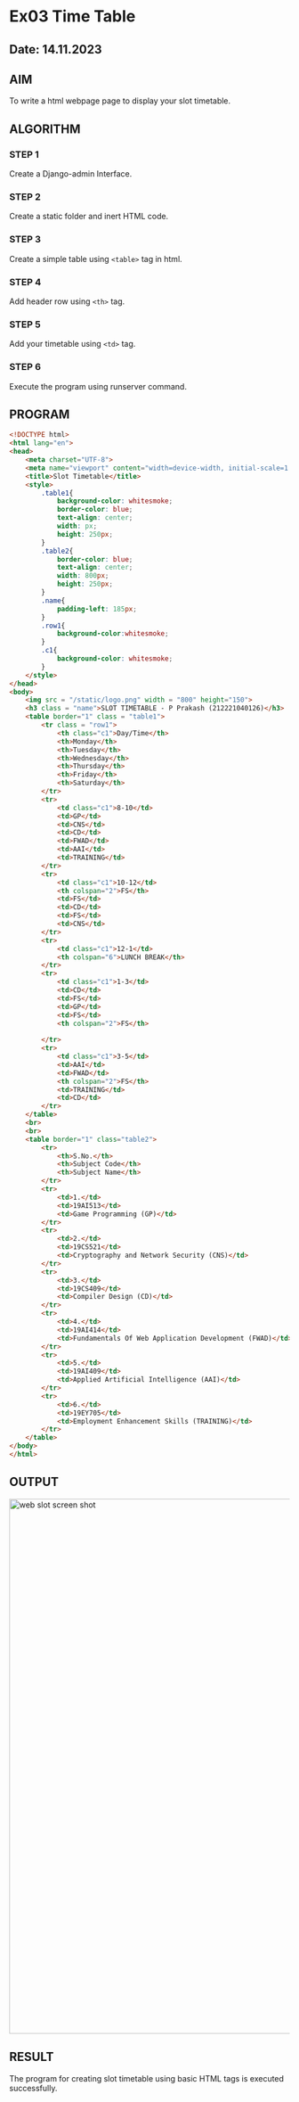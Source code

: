 # Ex03 Time Table
## Date: 14.11.2023

## AIM
To write a html webpage page to display your slot timetable.

## ALGORITHM
### STEP 1
Create a Django-admin Interface.

### STEP 2
Create a static folder and inert HTML code.

### STEP 3
Create a simple table using ```<table>``` tag in html.

### STEP 4
Add header row using ```<th>``` tag.

### STEP 5
Add your timetable using ```<td>``` tag.

### STEP 6
Execute the program using runserver command.

## PROGRAM
```html
<!DOCTYPE html>
<html lang="en">
<head>
    <meta charset="UTF-8">
    <meta name="viewport" content="width=device-width, initial-scale=1.0">
    <title>Slot Timetable</title>
    <style>
        .table1{
            background-color: whitesmoke;
            border-color: blue;
            text-align: center;
            width: px;
            height: 250px;
        }
        .table2{
            border-color: blue;
            text-align: center;
            width: 800px;
            height: 250px; 
        }
        .name{
            padding-left: 185px;
        }
        .row1{
            background-color:whitesmoke;
        }
        .c1{
            background-color: whitesmoke;
        }
    </style>
</head>
<body>
    <img src = "/static/logo.png" width = "800" height="150">
    <h3 class = "name">SLOT TIMETABLE - P Prakash (212221040126)</h3>
    <table border="1" class = "table1">
        <tr class = "row1">
            <th class="c1">Day/Time</th>
            <th>Monday</th>
            <th>Tuesday</th>
            <th>Wednesday</th>
            <th>Thursday</th>
            <th>Friday</th>
            <th>Saturday</th>
        </tr>
        <tr>
            <td class="c1">8-10</td>
            <td>GP</td>
            <td>CNS</td>
            <td>CD</td>
            <td>FWAD</td>
            <td>AAI</td>
            <td>TRAINING</td>
        </tr>
        <tr>
            <td class="c1">10-12</td>
            <th colspan="2">FS</th>
            <td>FS</td>
            <td>CD</td>
            <td>FS</td>
            <td>CNS</td>
        </tr>
        <tr>
            <td class="c1">12-1</td>
            <th colspan="6">LUNCH BREAK</th>
        </tr>
        <tr>
            <td class="c1">1-3</td>
            <td>CD</td>
            <td>FS</td>
            <td>GP</td>
            <td>FS</td>
            <th colspan="2">FS</th>
            
        </tr>
        <tr>
            <td class="c1">3-5</td>
            <td>AAI</td>
            <td>FWAD</td>
            <th colspan="2">FS</th>
            <td>TRAINING</td>
            <td>CD</td>
        </tr>
    </table>
    <br>
    <br>
    <table border="1" class="table2">
        <tr>
            <th>S.No.</th>
            <th>Subject Code</th>
            <th>Subject Name</th>
        </tr>
        <tr>
            <td>1.</td>
            <td>19AI513</td>
            <td>Game Programming (GP)</td>
        </tr>
        <tr>
            <td>2.</td>
            <td>19CS521</td>
            <td>Cryptography and Network Security (CNS)</td>
        </tr>
        <tr>
            <td>3.</td>
            <td>19CS409</td>
            <td>Compiler Design (CD)</td>
        </tr>
        <tr>
            <td>4.</td>
            <td>19AI414</td>
            <td>Fundamentals Of Web Application Development (FWAD)</td>
        </tr>
        <tr>
            <td>5.</td>
            <td>19AI409</td>
            <td>Applied Artificial Intelligence (AAI)</td>
        </tr>
        <tr>
            <td>6.</td>
            <td>19EY705</td>
            <td>Employment Enhancement Skills (TRAINING)</td>
        </tr>
    </table>
</body>
</html>
```

## OUTPUT
<img width="960" alt="web slot screen shot" src="https://github.com/PrakashG-2002/slot/assets/144507749/bf5ec663-dc0f-4cd4-bd0a-4ab210fa0bfa">





## RESULT
The program for creating slot timetable using basic HTML tags is executed successfully.
